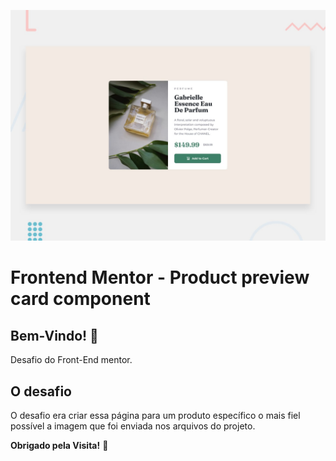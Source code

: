 ![Design preview for the Product preview card component coding challenge](./design/desktop-preview.jpg)

# Frontend Mentor - Product preview card component

## Bem-Vindo! 👋

Desafio do Front-End mentor.

## O desafio

O desafio era criar essa página para um produto específico o mais fiel possível a imagem que foi enviada nos arquivos do projeto.

**Obrigado pela Visita!** 🚀
